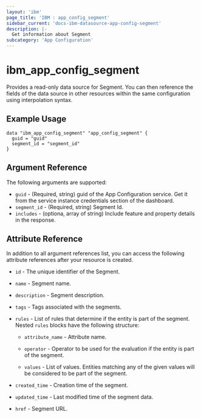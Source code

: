 ```yaml
---
layout: 'ibm'
page_title: 'IBM : app_config_segment'
sidebar_current: 'docs-ibm-datasource-app-config-segment'
description: |-
  Get information about Segment
subcategory: 'App Configuration'
---
```


# ibm_app_config_segment

Provides a read-only data source for Segment. You can then reference the fields of the data source in other resources within the same configuration using interpolation syntax.

## Example Usage

```hcl
data "ibm_app_config_segment" "app_config_segment" {
  guid = "guid"
  segment_id = "segment_id"
}
```

## Argument Reference

The following arguments are supported:

- `guid` - (Required, string) guid of the App Configuration service. Get it from the service instance credentials section of the dashboard.
- `segment_id` - (Required, string) Segment Id.
- `includes` - (optiona, array of string) Include feature and property details in the response.

## Attribute Reference

In addition to all argument references list, you can access the following attribute references after your resource is created.

- `id` - The unique identifier of the Segment.

- `name` - Segment name.

- `description` - Segment description.

- `tags` - Tags associated with the segments.

- `rules` - List of rules that determine if the entity is part of the segment. Nested `rules` blocks have the following structure:

  - `attribute_name` - Attribute name.

  - `operator` - Operator to be used for the evaluation if the entity is part of the segment.

  - `values` - List of values. Entities matching any of the given values will be considered to be part of the segment.

- `created_time` - Creation time of the segment.

- `updated_time` - Last modified time of the segment data.

- `href` - Segment URL.
